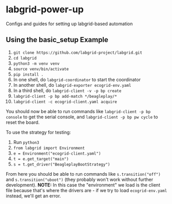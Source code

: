 # labgrid-power-up
Configs and guides for setting up labgrid-based automation

## Using the basic_setup Example

1. `git clone https://github.com/labgrid-project/labgrid.git`
2. `cd labgrid`
3. `python3 -m venv venv`
4. `source venv/bin/activate`
5. `pip install .`
6. In one shell, do `labgrid-coordinator` to start the coordinator
7. In another shell, do `labgrid-exporter ecogrid-env.yaml`
8. In a third shell, do `labgrid-client -v -p bp create`
9. `labgrid-client -p bp add-match */beagleplay/*`
10. `labgrid-client -c ecogrid-client.yaml acquire`

You should now be able to run commands like `labgrid-client -p bp
console` to get the serial console, and `labgrid-client -p bp pw cycle`
to reset the board.

To use the strategy for testing:

1. Run `python3`
2. `from labgrid import Environment`
3. `e = Environment("ecogrid-client.yaml")`
4. `t = e.get_target("main")`
5. `s = t.get_driver("BeagleplayBootStrategy")`

From here you should be able to run commands like `s.transition("off")`
and `s.transition("uboot")` (they probably won't work without further
development). **NOTE:** In this case the "environment" we load is the
client file because that's where the drivers are - if we try to load
`ecogrid-env.yaml` instead, we'll get an error.
